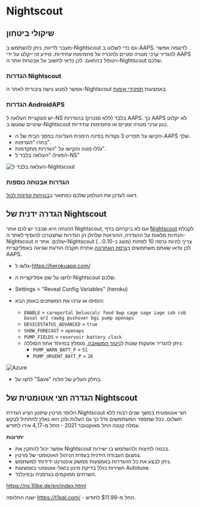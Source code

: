 # Nightscout

## שיקולי ביטחון

מעבר לדיווח, ניתן להשתמש ב-Nightscout גם כדי לשלוט ב-AAPS. לדוגמה אפשר להגדיר ערכי מטרה זמניים ולהכריז על פחמימות עתידיות. מידע זה ייקלט על ידי AAPS ויטופל בהתאם. לכן כדאי לחשוב על אבטחת אתר ה-Nightscout שלכם.

### הגדרות Nightscout

אפשר למנוע גישה ציבורית לאתר ה-Nightscout באמצעות [תפקידי אימות](https://nightscout.github.io/nightscout/security).

### הגדרות AndroidAPS

יש פונקציית העלאה ל-NS בלבד (ללא סנכרון) בהגדרות AAPS. כך AAPS לא יקלוט שינויים שנעשו ב-Nightscout כגון ערכי מטרה זמניים או פחמימות עתידיות.

* הקישו על תפריט 3 נקודות בפינה הימנית העליונה במסך הבית של ה-AAPS שלך.
* בחרו "העדפות".
* גללו מטה והקישו על "הגדרות מתקדמות".
* הפעילו "העלאה בלבד ל-NS"

![העלאה בלבד ל-Nightscout](../images/NSsafety.png)

### הגדרות אבטחה נוספות

דאגו לעדכן את הטלפון שלכם כמתואר ב[בטיחות קודמת לכול](../Getting-Started/Safety-first.rst).

## הגדרה ידנית של Nightscout

ההנחה היא שכבר יש לכם אתר Nightscout, אם לא ביקרתם בדף [Nightscout](http://nightscout.github.io/nightscout/new_user/) לקבלת הנחיות מלאות על ההגדרה, ההוראות שלהלן הן הגדרות שתצטרכו להוסיף לאתר ה-Nightscout שלכם. אתר ה-Nightscout צריך להיות גרסה 10 לפחות (מוצג כ-0.10...) לכן וודאו שאתם משתמשים ב[גרסה האחרונה](https://nightscout.github.io/update/update/#updating-your-site-to-the-latest-version) אחרת תקבלו הודעת שגיאה באפליקציית AAPS.

* גלשו ל-https://herokuapp.com/

* לחצו על שם אפליקציית ה-Nightscout שלכם.

* Settings > "Reveal Config Variables" (heroku)

* הוסיפו או ערכו את המשתנים באופן הבא:
  
  * `ENABLE` = `careportal boluscalc food bwp cage sage iage iob cob basal ar2 rawbg pushover bgi pump openaps`
  * `DEVICESTATUS_ADVANCED` = `true`
  * `SHOW_FORECAST` = `openaps`
  * `PUMP_FIELDS` = `reservoir battery clock`
  * ניתן להגדיר אזעקות שונות ל[ניטור המשאבה](https://github.com/nightscout/cgm-remote-monitor#pump-pump-monitoring), מומלץ במיוחד אחוז הסוללה: 
    * `PUMP_WARN_BATT_P` = `51`
    * `PUMP_URGENT_BATT_P` = `26` 

![Azure](../images/nightscout1.png)

* לחצו על "Save" בחלק העליון של הלוח.

## הגדרה חצי אוטומטית של Nightscout

הלופר מרטין שיפטן הציע הגדרת Nightscout חצי אוטומטית במשך שנים רבות ללא תשלום. ככל שמספר המשתמשים גדל כך גם העלות ולכן הוא נאלץ להתחיל לבקש עמלה קטנה החל מאוקטובר 2021 - החל מ-4,17 אירו לחודש.

**יתרונות**

* אפשר יכול להתקין את Nightscout בכמה לחיצות ולהשתמש בו ישירות. 
* צמצום העבודה הידנית בעזרת הניהול האוטומטי של מרטין.
* ניתן לבצע את כל ההגדרות באמצעות ממשק אינטרנט ידידותי למשתמש. 
* השירות כולל בדיקת מינון בזאלי אוטומטי באמצעות Autotune. 
* השרתים ממוקמים בגרמניה ובפינלנד.

<https://ns.10be.de/en/index.html>

ישנה החלופה <https://t1pal.com/> - החל מ-$11.99 לחודש.
